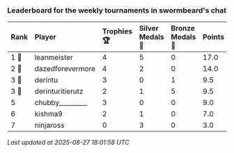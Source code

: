 ### Leaderboard for the weekly tournaments in swormbeard's chat

| Rank  | Player           | Trophies 🏆 | Silver Medals 🥈 | Bronze Medals 🥉 | Points |
|:------|:-----------------|:------------|:-----------------|:-----------------|:-------|
| 1 🥇  | leanmeister      | 4           | 5                | 0                | 17.0   |
| 2 🥈  | dazedforevermore | 4           | 2                | 0                | 14.0   |
| 3 🥉  | derintu          | 3           | 0                | 1                | 9.5    |
| 3 🥉  | derinturitierutz | 2           | 1                | 5                | 9.5    |
| 5     | chubby_________  | 3           | 0                | 0                | 9.0    |
| 6     | kishma9          | 2           | 1                | 0                | 7.0    |
| 7     | ninjaross        | 0           | 3                | 0                | 3.0    |

_Last updated at 2025-08-27 18:01:58 UTC_